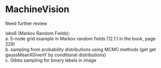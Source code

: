 MachineVision
=============

Need further review

labs6 (Markov Random Fields):   
a. 5-node grid example in Markov random fields (12.1.1 in the book, page 229)  
b. sampling from probability distributions using MCMC methods (get get gaussMeanXGivenY by conditional distributions)  
c. Gibbs sampling for binary labels in image

